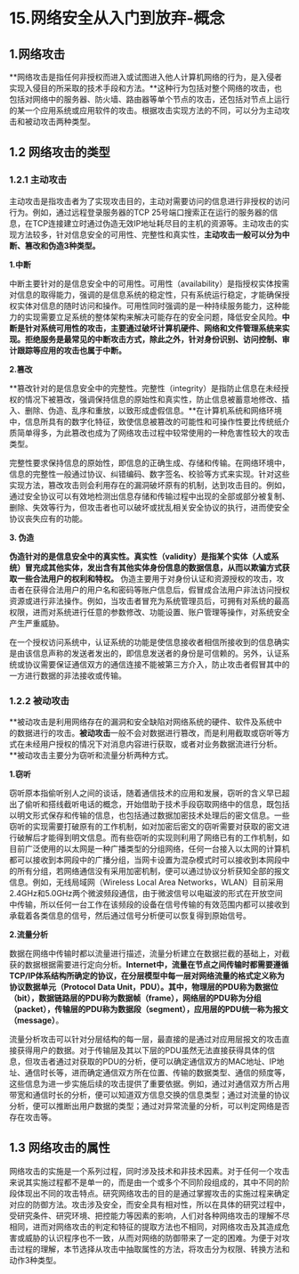 # 15.网络安全从入门到放弃-概念

## 1.网络攻击

**网络攻击是指任何非授权而进入或试图进入他人计算机网络的行为，是入侵者实现入侵目的所采取的技术手段和方法。**这种行为包括对整个网络的攻击，也包括对网络中的服务器、防火墙、路由器等单个节点的攻击，还包括对节点上运行的某一个应用系统或应用软件的攻击。根据攻击实现方法的不同，可以分为主动攻击和被动攻击两种类型。

## 1.2 网络攻击的类型

### 1.2.1 主动攻击

主动攻击是指攻击者为了实现攻击目的，主动对需要访问的信息进行非授权的访问行为。例如，通过远程登录服务器的TCP 25号端口搜索正在运行的服务器的信息，在TCP连接建立时通过伪造无效IP地址耗尽目的主机的资源等。主动攻击的实现方法较多，针对信息安全的可用性、完整性和真实性，**主动攻击一般可以分为中断、篡改和伪造3种类型。**

**1.中断**

中断主要针对的是信息安全中的可用性。可用性（availability）是指授权实体按需对信息的取得能力，强调的是信息系统的稳定性，只有系统运行稳定，才能确保授权实体对信息的随时访问和操作。可用性同时强调的是一种持续服务能力，这种能力的实现需要立足系统的整体架构来解决可能存在的安全问题，降低安全风险。**中断是针对系统可用性的攻击，主要通过破坏计算机硬件、网络和文件管理系统来实现。拒绝服务是最常见的中断攻击方式，除此之外，针对身份识别、访问控制、审计跟踪等应用的攻击也属于中断。**

**2.篡改**

**篡改针对的是信息安全中的完整性。完整性（integrity）是指防止信息在未经授权的情况下被篡改，强调保持信息的原始性和真实性，防止信息被蓄意地修改、插入、删除、伪造、乱序和重放，以致形成虚假信息。**在计算机系统和网络环境中，信息所具有的数字化特征，致使信息被篡改的可能性和可操作性要比传统纸介质简单得多，为此篡改也成为了网络攻击过程中较常使用的一种危害性较大的攻击类型。

完整性要求保持信息的原始性，即信息的正确生成、存储和传输。在网络环境中，信息的完整性一般通过协议、纠错编码、数字签名、校验等方式来实现。针对这些实现方法，篡改攻击则会利用存在的漏洞破坏原有的机制，达到攻击目的。例如，通过安全协议可以有效地检测出信息存储和传输过程中出现的全部或部分被复制、删除、失效等行为，但攻击者也可以破坏或扰乱相关安全协议的执行，进而使安全协议丧失应有的功能。

**3. 伪造**

**伪造针对的是信息安全中的真实性。真实性（validity）是指某个实体（人或系统）冒充成其他实体，发出含有其他实体身份信息的数据信息，从而以欺骗方式获取一些合法用户的权利和特权。** 伪造主要用于对身份认证和资源授权的攻击，攻击者在获得合法用户的用户名和密码等账户信息后，假冒成合法用户非法访问授权资源或进行非法操作。例如，当攻击者冒充为系统管理员后，可拥有对系统的最高权限，进而对系统进行任意的参数修改、功能设置、账户管理等操作，对系统安全产生严重威胁。

在一个授权访问系统中，认证系统的功能是使信息接收者相信所接收到的信息确实是由该信息声称的发送者发出的，即信息发送者的身份是可信赖的。另外，认证系统或协议需要保证通信双方的通信连接不能被第三方介入，防止攻击者假冒其中的一方进行数据的非法接收或传输。

### 1.2.2 被动攻击

**被动攻击是利用网络存在的漏洞和安全缺陷对网络系统的硬件、软件及系统中的数据进行的攻击。**被动攻击**一般不会对数据进行篡改，而是利用截取或窃听等方式在未经用户授权的情况下对消息内容进行获取，或者对业务数据流进行分析。**被动攻击主要分为窃听和流量分析两种方式。

**1.窃听**

窃听原本指偷听别人之间的谈话，随着通信技术的应用和发展，窃听的含义早已超出了偷听和搭线截听电话的概念，开始借助于技术手段窃取网络中的信息，既包括以明文形式保存和传输的信息，也包括通过数据加密技术处理后的密文信息。一些窃听的实现需要打破原有的工作机制，如对加密后密文的窃听需要对获取的密文进行破解后才能得到明文信息。而有些窃听的实现则利用了网络已有的工作机制，如目前广泛使用的以太网是一种广播类型的分组网络，任何一台接入以太网的计算机都可以接收到本网段中的广播分组，当网卡设置为混杂模式时可以接收到本网段中的所有分组，若网络通信没有采用加密机制，便可以通过协议分析获知全部的报文信息。例如，无线局域网（Wireless Local Area Networks，WLAN）目前采用2.4GHz和5.0GHz两个微波频段通信，由于微波信号以电磁波的形式在开放空间中传输，所以任何一台工作在该频段的设备在信号传输的有效范围内都可以接收到承载着各类信息的信号，然后通过信号分析便可以恢复得到原始信号。

**2.流量分析**

数据在网络中传输时都以流量进行描述，流量分析建立在数据拦截的基础上，对截获的数据根据需要进行定向分析。**Internet中，流量在节点之间传输时都需要遵循TCP/IP体系结构所确定的协议，在分层模型中每一层对网络流量的格式定义称为协议数据单元（Protocol Data Unit，PDU）。其中，物理层的PDU称为数据位（bit），数据链路层的PDU称为数据帧（frame），网络层的PDU称为分组（packet），传输层的PDU称为数据段（segment），应用层的PDU统一称为报文（message）**。

流量分析攻击可以针对分层结构的每一层，最直接的是通过对应用层报文的攻击直接获得用户的数据。对于传输层及其以下层的PDU虽然无法直接获得具体的信息，但攻击者通过对获取的PDU的分析，便可以确定通信双方的MAC地址、IP地址、通信时长等，进而确定通信双方所在位置、传输的数据类型、通信的频度等，这些信息为进一步实施后续的攻击提供了重要依据。例如，通过对通信双方所占用带宽和通信时长的分析，便可以知道双方信息交换的信息类型；通过对流量的协议分析，便可以推断出用户数据的类型；通过对异常流量的分析，可以判定网络是否存在攻击等。

## 1.3 网络攻击的属性

网络攻击的实施是一个系列过程，同时涉及技术和非技术因素。对于任何一个攻击来说其实施过程都不是单一的，而是由一个或多个不同阶段组成的，其中不同的阶段体现出不同的攻击特点。研究网络攻击的目的是通过掌握攻击的实施过程来确定对应的防御方法。攻击涉及安全，而安全具有相对性，所以在具体的研究过程中，受研究条件、研究环境、把控能力等因素的影响，人们对各种网络攻击的理解不尽相同，进而对网络攻击的判定和特征的提取方法也不相同，对网络攻击及其造成危害或威胁的认识程序也不一致，从而对网络的防御带来了一定的困难。为便于对攻击过程的理解，本节选择从攻击中抽取属性的方法，将攻击分为权限、转换方法和动作3种类型。



